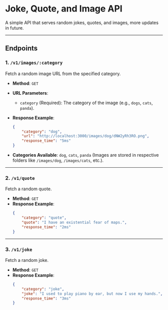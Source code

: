 # Joke, Quote, and Image API

A simple API that serves random jokes, quotes, and images, more updates in future.

---

## Endpoints

### **1. `/v1/images/:category`**
Fetch a random image URL from the specified category.

- **Method**: `GET`
- **URL Parameters**: 
    - `category` (Required): The category of the image (e.g., `dogs`, `cats`, `panda`).
- **Response Example**:
    ```json
    {
        "category": "dog",
        "url": "http://localhost:3000/images/dog/dNW2yRh3RO.png",
        "response_time": "5ms"
    }
    ```

- **Categories Available**: `dog`, `cats`, `panda` (Images are stored in respective folders like `/images/dog`, `/images/cats`, etc.).

---

### **2. `/v1/quote`**
Fetch a random quote.

- **Method**: `GET`
- **Response Example**:
    ```json
    {
        "category": "quote",
        "quote": "I have an existential fear of maps.",
        "response_time": "2ms"
    }
    ```

---

### **3. `/v1/joke`**
Fetch a random joke.

- **Method**: `GET`
- **Response Example**:
    ```json
    {
        "category": "joke",
        "joke": "I used to play piano by ear, but now I use my hands.",
        "response_time": "3ms"
    }
    ```